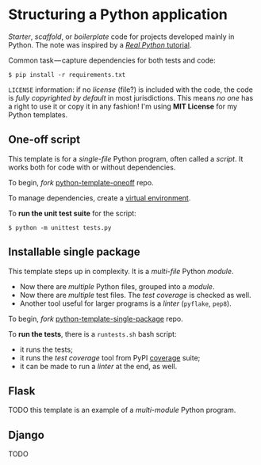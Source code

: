# Structuring a Python application

_Starter_, _scaffold_, or _boilerplate_ code for projects developed mainly in Python. The note was inspired by a [_Real Python_ tutorial](https://realpython.com/python-application-layouts/).

Common task&hairsp;&mdash;&hairsp;capture dependencies for both tests and code:

```Shell
$ pip install -r requirements.txt
```

`LICENSE` information: if no _license_ (file?) is included with the code, the code is _fully copyrighted by default_ in most jurisdictions. This means _no one_ has a right to use it or copy it in any fashion! I'm using **MIT License** for my Python templates.

## One-off script

This template is for a _single-file_ Python program, often called a _script_. It works both for code with or without dependencies. 

To begin, _fork_ [python-template-oneoff] repo.

To manage dependencies, create a [virtual environment].


To **run the unit test suite** for the script:

```Shell
$ python -m unittest tests.py
```

[virtual environment]: https://docs.python.org/3/tutorial/venv.html
[python-template-oneoff]: https://github.com/olliefr/python-template-oneoff.git

## Installable single package

This template steps up in complexity. It is a _multi-file_ Python _module_.

* Now there are _multiple_ Python files, grouped into a _module_.
* Now there are _multiple_ test files. The _test coverage_ is checked as well.
* Another tool useful for larger programs is a _linter_ (`pyflake`, `pep8`).

To begin, _fork_ [python-template-single-package] repo.

To **run the tests**, there is a `runtests.sh` bash script:

* it runs the tests;
* it runs the _test coverage_ tool from PyPI [coverage] suite;
* it can be made to run a _linter_ at the end, as well.

[python-template-single-package]: https://github.com/olliefr/python-template-single-package.git
[coverage]: https://pypi.org/project/coverage/

## Flask

TODO this template is an example of a _multi-module_ Python program.

## Django

TODO
